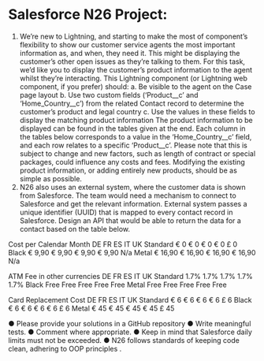# Salesforce N26 Project:

1. We’re new to Lightning, and starting to make the most of component’s flexibility to
show our customer service agents the most important information as, and when, they
need it. This might be displaying the customer’s other open issues as they’re talking to
them. For this task, we’d like you to display the customer’s product information to the
agent whilst they’re interacting. This Lightning component (or Lightning web
component, if you prefer) should:
a. Be visible to the agent on the Case page layout
b. Use two custom fields (‘Product__c’ and ‘Home_Country__c’) from the related
Contact record to determine the customer’s product and legal country
c. Use the values in these fields to display the matching product information
The product information to be displayed can be found in the tables given at the end.
Each column in the tables below corresponds to a value in the ‘Home_Country__c’ field,
and each row relates to a specific ‘Product__c’.
Please note that this is subject to change and new factors, such as length of contract or
special packages, could influence any costs and fees. Modifying the existing product
information, or adding entirely new products, should be as simple as possible.
2. N26 also uses an external system, where the customer data is shown from Salesforce.
The team would need a mechanism to connect to Salesforce and get the relevant
information.
External system passes a unique identifier (UUID) that is mapped to every contact
record in Salesforce.
Design an API that would be able to return the data for a contact based on the table
below.

Cost per Calendar Month DE FR ES IT UK
Standard € 0 € 0 € 0 € 0 £ 0
Black € 9,90 € 9,90 € 9,90 € 9,90 N/a
Metal € 16,90 € 16,90 € 16,90 € 16,90 N/a

ATM Fee in other currencies DE FR ES IT UK
Standard 1.7% 1.7% 1.7% 1.7% 1.7%
Black Free Free Free Free Free
Metal Free Free Free Free Free

Card Replacement Cost DE FR ES IT UK
Standard € 6 € 6 € 6 € 6 £ 6
Black € 6 € 6 € 6 € 6 £ 6
Metal € 45 € 45 € 45 € 45 £ 45

● Please provide your solutions in a GitHub repository
● Write meaningful tests.
● Comment where appropriate.
● Keep in mind that Salesforce daily limits must not be exceeded.
● N26 follows standards of keeping code clean, adhering to OOP principles .